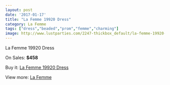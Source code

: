 ```yaml
---
layout: post
date: '2017-01-17'
title: "La Femme 19920 Dress"
category: La Femme
tags: ["dress","beaded","prom","femme","charming"]
image: http://www.lustparties.com/2247-thickbox_default/la-femme-19920-dress.jpg
---
```

La Femme 19920 Dress

On Sales: **$458**
<a href="https://www.lustparties.com/en/la-femme/720-la-femme-19920-dress.html"><amp-img layout="responsive" width="600" height="600" src="//www.lustparties.com/2247-thickbox_default/la-femme-19920-dress.jpg" alt="La Femme 19920 Dress 0" /></a>
<a href="https://www.lustparties.com/en/la-femme/720-la-femme-19920-dress.html"><amp-img layout="responsive" width="600" height="600" src="//www.lustparties.com/2248-thickbox_default/la-femme-19920-dress.jpg" alt="La Femme 19920 Dress 1" /></a>

Buy it: [La Femme 19920 Dress](https://www.lustparties.com/en/la-femme/720-la-femme-19920-dress.html "La Femme 19920 Dress")

View more: [La Femme](https://www.lustparties.com/en/4-la-femme "La Femme")